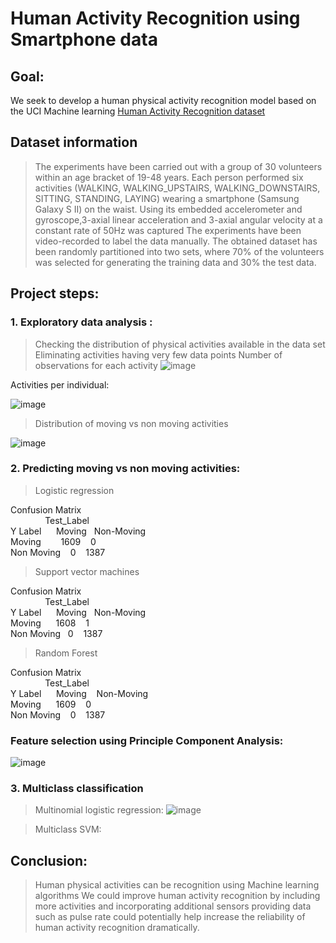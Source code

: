 # Human Activity Recognition using Smartphone data
## Goal: 
We seek to develop a human physical activity recognition model based on the UCI Machine learning [Human Activity Recognition dataset ](https://archive.ics.uci.edu/ml/datasets/Human+Activity+Recognition+Using+Smartphones)

## Dataset information

> The experiments have been carried out with a group of 30 volunteers within an age bracket of 19-48 years. 
> Each person performed six activities (WALKING, WALKING_UPSTAIRS, WALKING_DOWNSTAIRS, SITTING, STANDING, LAYING) wearing a smartphone (Samsung Galaxy S II) on the waist.
> Using its embedded accelerometer and gyroscope,3-axial linear acceleration and 3-axial angular velocity at a constant rate of 50Hz was captured
> The experiments have been video-recorded to label the data manually. The obtained dataset has been randomly partitioned into two sets, where 70% of the volunteers was selected for generating the training data and 30% the test data.

## Project steps:
### 1. Exploratory data analysis : 
> Checking the distribution of physical activities available in the data set
> Eliminating activities having very few data points
Number of observations for each activity 
![image](https://user-images.githubusercontent.com/60999947/106921137-b412cf00-66d9-11eb-846d-bcc1171f723b.png)

Activities per individual: 

![image](https://user-images.githubusercontent.com/60999947/106921277-ddcbf600-66d9-11eb-9b1c-72e901bf75ed.png)

> Distribution of moving vs non moving activities

![image](https://user-images.githubusercontent.com/60999947/106921490-0fdd5800-66da-11eb-8480-735a542faba2.png)

### 2. Predicting moving vs non moving activities:
> Logistic regression

Confusion Matrix\
&nbsp;&nbsp;&nbsp;&nbsp;&nbsp;&nbsp; &nbsp; &nbsp;&nbsp; &nbsp; Test_Label\
Y Label &nbsp;&nbsp;&nbsp;&nbsp; Moving &nbsp;&nbsp;Non-Moving\
Moving &nbsp; &nbsp; &nbsp;&nbsp; 1609  &nbsp;&nbsp;      0\
Non Moving &nbsp;&nbsp;  0  &nbsp;&nbsp; 1387

> Support vector machines

Confusion Matrix \
&nbsp;&nbsp;&nbsp;&nbsp;&nbsp;&nbsp; &nbsp; &nbsp;&nbsp; &nbsp;  Test_Label\
Y Label &nbsp;&nbsp;&nbsp;&nbsp; Moving &nbsp;&nbsp;Non-Moving\
Moving &nbsp;&nbsp;&nbsp;&nbsp;    1608   &nbsp;&nbsp;     1\
Non Moving &nbsp; 0    &nbsp;&nbsp;     1387

> Random Forest

Confusion Matrix\
&nbsp;&nbsp;&nbsp;&nbsp;&nbsp;&nbsp; &nbsp; &nbsp;&nbsp; &nbsp;  Test_Label\
Y Label &nbsp;&nbsp;&nbsp;&nbsp;   Moving   &nbsp;&nbsp;   Non-Moving\
Moving &nbsp;&nbsp;&nbsp;&nbsp;   1609     &nbsp;&nbsp;   0\
Non Moving &nbsp;&nbsp; 0   &nbsp;&nbsp;      1387

### Feature selection using Principle Component Analysis:

![image](https://user-images.githubusercontent.com/60999947/106923723-5fbd1e80-66dc-11eb-812c-faa9c745f2af.png)


### 3. Multiclass classification

> Multinomial logistic regression:
![image](https://user-images.githubusercontent.com/60999947/106924599-3650c280-66dd-11eb-9fd1-8bab5141ef62.png)

> Multiclass SVM:

## Conclusion:

> Human physical activities can be recognition using Machine learning algorithms
> We could improve human activity recognition by including more activities and incorporating additional sensors providing data such as pulse rate could potentially help increase the reliability of  human activity recognition dramatically.

